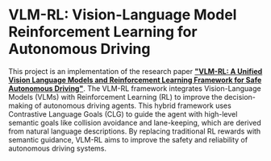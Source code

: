 # VLM-RL: Vision-Language Model Reinforcement Learning for Autonomous Driving

This project is an implementation of the research paper [**"VLM-RL: A Unified Vision Language Models and Reinforcement Learning Framework for Safe Autonomous Driving"**](https://github.com/zihaosheng/VLM-RL). The VLM-RL framework integrates Vision-Language Models (VLMs) with Reinforcement Learning (RL) to improve the decision-making of autonomous driving agents. This hybrid framework uses Contrastive Language Goals (CLG) to guide the agent with high-level semantic goals like collision avoidance and lane-keeping, which are derived from natural language descriptions. By replacing traditional RL rewards with semantic guidance, VLM-RL aims to improve the safety and reliability of autonomous driving systems.
